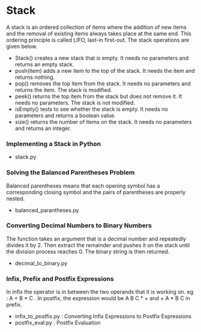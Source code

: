 # Stack

A stack is an ordered collection of items where the addition of new items and the removal of existing items always takes place at the same end. This ordering principle is called LIFO, last-in first-out.
The stack operations are given below.

- Stack() creates a new stack that is empty. It needs no parameters and returns an empty stack.
- push(item) adds a new item to the top of the stack. It needs the item and returns nothing.
- pop() removes the top item from the stack. It needs no parameters and returns the item. The stack is modified.
- peek() returns the top item from the stack but does not remove it. It needs no parameters. The stack is not modified.
- isEmpty() tests to see whether the stack is empty. It needs no parameters and returns a boolean value.
- size() returns the number of items on the stack. It needs no parameters and returns an integer.
  
### Implementing a Stack in Python 

- stack.py

### Solving the Balanced Parentheses Problem

Balanced parentheses means that each opening symbol has a corresponding closing symbol and the pairs of parentheses are properly nested. 

- balanced_parantheses.py

### Converting Decimal Numbers to Binary Numbers

The function takes an argument that is a decimal number and repeatedly divides it by 2. 
Then extract the remainder and pushes it on the stack until the division process reaches 0.
The binary string is then returned.

- decimal_to_binary.py

### Infix, Prefix and Postfix Expressions

In infix the operator is in between the two operands that it is working on. eg : A + B * C .
In postfix, the expression would be A B C * + and + A * B C in prefix.

- infix_to_postfix.py : Converting Infix Expressions to Postfix Expressions 
- postfix_eval.py : Postfix Evaluation
